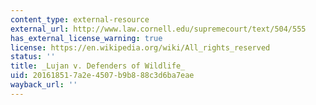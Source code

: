 ```yaml
---
content_type: external-resource
external_url: http://www.law.cornell.edu/supremecourt/text/504/555
has_external_license_warning: true
license: https://en.wikipedia.org/wiki/All_rights_reserved
status: ''
title: _Lujan v. Defenders of Wildlife_
uid: 20161851-7a2e-4507-b9b8-88c3d6ba7eae
wayback_url: ''
---
```

